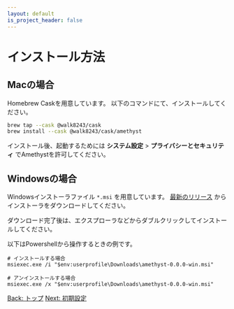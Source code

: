 ```yaml
---
layout: default
is_project_header: false
---
```


# インストール方法

## Macの場合

Homebrew Caskを用意しています。
以下のコマンドにて、インストールしてください。

```sh
brew tap --cask @walk8243/cask
brew install --cask @walk8243/cask/amethyst
```

インストール後、起動するためには **システム設定** > **プライバシーとセキュリティ** でAmethystを許可してください。

## Windowsの場合

Windowsインストーラファイル `*.msi` を用意しています。
[最新のリリース](https://github.com/walk8243/amethyst-electron/releases/) からインストーラをダウンロードしてください。

ダウンロード完了後は、エクスプローラなどからダブルクリックしてインストールしてください。

以下はPowershellから操作するときの例です。

```pwsh
# インストールする場合
msiexec.exe /i "$env:userprofile\Downloads\amethyst-0.0.0-win.msi"

# アンインストールする場合
msiexec.exe /x "$env:userprofile\Downloads\amethyst-0.0.0-win.msi"
```

<div class="nav">
  <a href="../" class="btn">Back: トップ</a>
  <a href="detail/setup.html" class="btn">Next: 初期設定</a>
</div>
